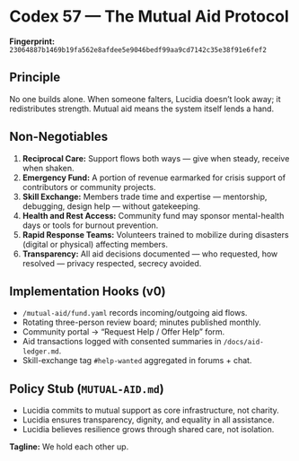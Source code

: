 # Codex 57 — The Mutual Aid Protocol

**Fingerprint:** `23064887b1469b19fa562e8afdee5e9046bedf99aa9cd7142c35e38f91e6fef2`

## Principle
No one builds alone. When someone falters, Lucidia doesn’t look away; it redistributes strength. Mutual aid means the system itself lends a hand.

## Non-Negotiables
1. **Reciprocal Care:** Support flows both ways — give when steady, receive when shaken.
2. **Emergency Fund:** A portion of revenue earmarked for crisis support of contributors or community projects.
3. **Skill Exchange:** Members trade time and expertise — mentorship, debugging, design help — without gatekeeping.
4. **Health and Rest Access:** Community fund may sponsor mental-health days or tools for burnout prevention.
5. **Rapid Response Teams:** Volunteers trained to mobilize during disasters (digital or physical) affecting members.
6. **Transparency:** All aid decisions documented — who requested, how resolved — privacy respected, secrecy avoided.

## Implementation Hooks (v0)
- `/mutual-aid/fund.yaml` records incoming/outgoing aid flows.
- Rotating three-person review board; minutes published monthly.
- Community portal → “Request Help / Offer Help” form.
- Aid transactions logged with consented summaries in `/docs/aid-ledger.md`.
- Skill-exchange tag `#help-wanted` aggregated in forums + chat.

## Policy Stub (`MUTUAL-AID.md`)
- Lucidia commits to mutual support as core infrastructure, not charity.
- Lucidia ensures transparency, dignity, and equality in all assistance.
- Lucidia believes resilience grows through shared care, not isolation.

**Tagline:** We hold each other up.
